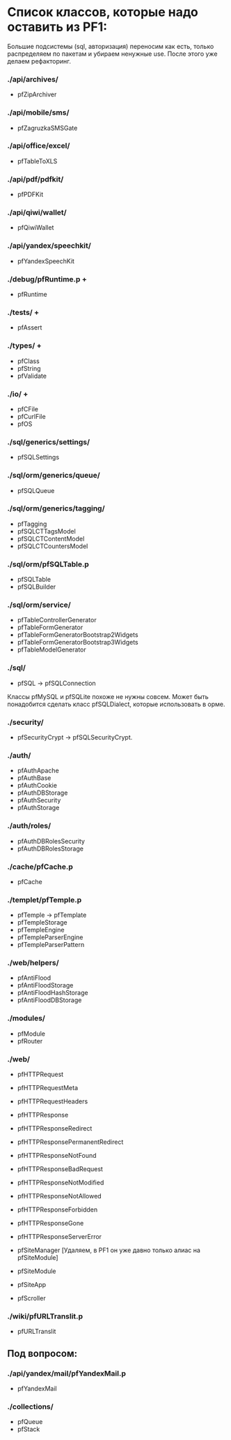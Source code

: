 # Список классов, которые надо оставить из PF1:

Большие подсистемы (sql, авторизация) переносим как есть, только распределяем по пакетам и убираем ненужные use. После этого уже делаем рефакторинг.

### ./api/archives/
+ pfZipArchiver

### ./api/mobile/sms/
+ pfZagruzkaSMSGate

### ./api/office/excel/
+ pfTableToXLS

### ./api/pdf/pdfkit/
+ pfPDFKit

### ./api/qiwi/wallet/
+ pfQiwiWallet

### ./api/yandex/speechkit/
+ pfYandexSpeechKit

### ./debug/pfRuntime.p +
+ pfRuntime

### ./tests/ +
+ pfAssert

### ./types/ +
+ pfClass
+ pfString
+ pfValidate

### ./io/ +
+ pfCFile
+ pfCurlFile
+ pfOS

### ./sql/generics/settings/
+ pfSQLSettings

### ./sql/orm/generics/queue/
+ pfSQLQueue

### ./sql/orm/generics/tagging/
+ pfTagging
+ pfSQLCTTagsModel
+ pfSQLCTContentModel
+ pfSQLCTCountersModel

### ./sql/orm/pfSQLTable.p
+ pfSQLTable
+ pfSQLBuilder

### ./sql/orm/service/
+ pfTableControllerGenerator
+ pfTableFormGenerator
+ pfTableFormGeneratorBootstrap2Widgets
+ pfTableFormGeneratorBootstrap3Widgets
+ pfTableModelGenerator

### ./sql/
+ pfSQL -> pfSQLConnection

Классы pfMySQL и pfSQLite похоже не нужны совсем. Может быть понадобится сделать класс pfSQLDialect, которые использовать в орме.

### ./security/
+ pfSecurityCrypt -> pfSQLSecurityCrypt.

### ./auth/
+ pfAuthApache
+ pfAuthBase
+ pfAuthCookie
+ pfAuthDBStorage
+ pfAuthSecurity
+ pfAuthStorage

### ./auth/roles/
+ pfAuthDBRolesSecurity
+ pfAuthDBRolesStorage

### ./cache/pfCache.p
+ pfCache

### ./templet/pfTemple.p
+ pfTemple -> pfTemplate
+ pfTempleStorage
+ pfTempleEngine
+ pfTempleParserEngine
+ pfTempleParserPattern

### ./web/helpers/
+ pfAntiFlood
+ pfAntiFloodStorage
+ pfAntiFloodHashStorage
+ pfAntiFloodDBStorage

### ./modules/
+ pfModule
+ pfRouter

### ./web/
+ pfHTTPRequest
+ pfHTTPRequestMeta
+ pfHTTPRequestHeaders

+ pfHTTPResponse
+ pfHTTPResponseRedirect
+ pfHTTPResponsePermanentRedirect
+ pfHTTPResponseNotFound
+ pfHTTPResponseBadRequest
+ pfHTTPResponseNotModified
+ pfHTTPResponseNotAllowed
+ pfHTTPResponseForbidden
+ pfHTTPResponseGone
+ pfHTTPResponseServerError

- pfSiteManager [Удаляем, в PF1 он уже давно только алиас на pfSiteModule]
+ pfSiteModule

+ pfSiteApp
+ pfScroller

### ./wiki/pfURLTranslit.p
+ pfURLTranslit



## Под вопросом:

### ./api/yandex/mail/pfYandexMail.p
* pfYandexMail

### ./collections/
* pfQueue
* pfStack
